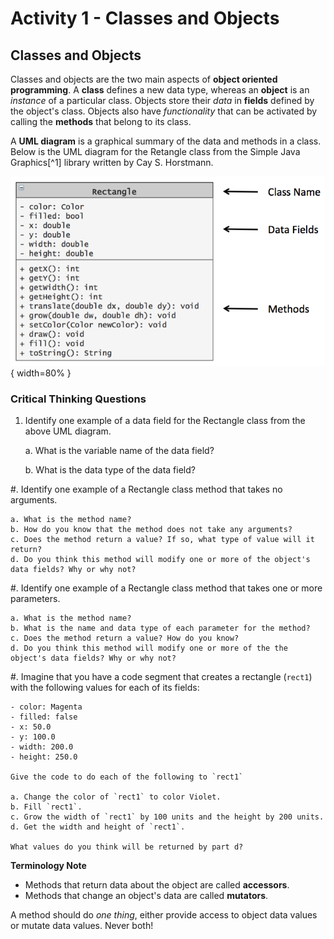 # Activity 1 - Classes and Objects 

## Classes and Objects

Classes and objects are the two main aspects of **object oriented programming**. A **class**
defines a new data type, whereas an **object** is an *instance* of a particular class. Objects
store their *data* in **fields** defined by the object's class. Objects also have
*functionality* that can be activated by calling the **methods** that belong to its class.

A **UML diagram** is a graphical summary of the data and methods in a class.  Below is the
UML diagram for the Retangle class from the Simple Java Graphics[^1] library written by Cay S. Horstmann.

![](../images/uml_rectangle.png){ width=80% }

### Critical Thinking Questions

1. Identify one example of a data field for the Rectangle class from the above UML diagram.

	a. What is the variable name of the data field?

	b. What is the data type of the data field?

#. Identify one example of a Rectangle class method that takes no arguments.

	a. What is the method name?
	b. How do you know that the method does not take any arguments?
	c. Does the method return a value? If so, what type of value will it return?
	d. Do you think this method will modify one or more of the object's data fields? Why or why not?

#. Identify one example of a Rectangle class method that takes one or more parameters.

	a. What is the method name?
	b. What is the name and data type of each parameter for the method?
	c. Does the method return a value? How do you know?
	d. Do you think this method will modify one or more of the the object's data fields? Why or why not?

#. Imagine that you have a code segment that creates a rectangle (`rect1`) with the following values for each of its fields:

	- color: Magenta
	- filled: false
	- x: 50.0
	- y: 100.0
	- width: 200.0
	- height: 250.0

	Give the code to do each of the following to `rect1`

	a. Change the color of `rect1` to color Violet.
	b. Fill `rect1`.
	c. Grow the width of `rect1` by 100 units and the height by 200 units.
	d. Get the width and height of `rect1`.

	What values do you think will be returned by part d?

**Terminology Note**

- Methods that return data about the object are called **accessors**.
- Methods that change an object's data are called **mutators**.

A method should do *one thing*, either provide access to object data values or mutate data values.
Never both!
